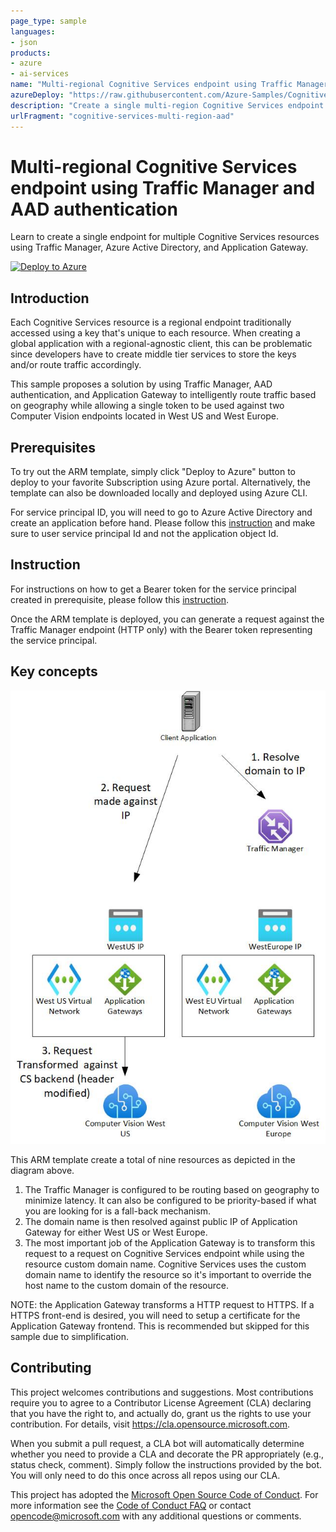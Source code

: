 ```yaml
---
page_type: sample
languages:
- json
products:
- azure
- ai-services
name: "Multi-regional Cognitive Services endpoint using Traffic Manager and AAD authentication"
azureDeploy: "https://raw.githubusercontent.com/Azure-Samples/Cognitive-Services-Multi-region-AAD/master/azuredeploy.json"
description: "Create a single multi-region Cognitive Services endpoint using Traffic Manager and AAD authentication"
urlFragment: "cognitive-services-multi-region-aad"
---
```


# Multi-regional Cognitive Services endpoint using Traffic Manager and AAD authentication

<!-- 
Guidelines on README format: https://review.docs.microsoft.com/help/onboard/admin/samples/concepts/readme-template?branch=master

Guidance on onboarding samples to docs.microsoft.com/samples: https://review.docs.microsoft.com/help/onboard/admin/samples/process/onboarding?branch=master

Taxonomies for products and languages: https://review.docs.microsoft.com/new-hope/information-architecture/metadata/taxonomies?branch=master
-->

Learn to create a single endpoint for multiple Cognitive Services resources using Traffic Manager, Azure Active Directory, and Application Gateway.

[![Deploy to Azure](https://aka.ms/deploytoazurebutton)](https://portal.azure.com/#create/Microsoft.Template/uri/https%3A%2F%2Fraw.githubusercontent.com%2FAzure-Samples%2FCognitive-Services-Multi-region-AAD%2Fmaster%2Fazuredeploy.json)

## Introduction

Each Cognitive Services resource is a regional endpoint traditionally accessed using a key that's unique to each resource. When creating a global application with a regional-agnostic client, this can be problematic since developers have to create middle tier services to store the keys and/or route traffic accordingly.

This sample proposes a solution by using Traffic Manager, AAD authentication, and Application Gateway to intelligently route traffic based on geography while allowing a single token to be used against two Computer Vision endpoints located in West US and West Europe. 

## Prerequisites

To try out the ARM template, simply click "Deploy to Azure" button to deploy to your favorite Subscription using Azure portal. Alternatively, the template can also be downloaded locally and deployed using Azure CLI.

For service principal ID, you will need to go to Azure Active Directory and create an application before hand. Please follow this [instruction](https://docs.microsoft.com/en-us/azure/active-directory/develop/howto-create-service-principal-portal) and make sure to user service principal Id and not the application object Id.

## Instruction

For instructions on how to get a Bearer token for the service principal created in prerequisite, please follow this [instruction](https://docs.microsoft.com/en-us/azure/cognitive-services/authentication?tabs=powershell#authenticate-with-azure-active-directory).

Once the ARM template is deployed, you can generate a request against the Traffic Manager endpoint (HTTP only) with the Bearer token representing the service principal.

## Key concepts

![Architecture Diagram](AADMulti.jpg)

This ARM template create a total of nine resources as depicted in the diagram above. 

1. The Traffic Manager is configured to be routing based on geography to minimize latency. It can also be configured to be priority-based if what you are looking for is a fall-back mechanism.
2. The domain name is then resolved against public IP of Application Gateway for either West US or West Europe.
3. The most important job of the Application Gateway is to transform this request to a request on Cognitive Services endpoint while using the resource custom domain name. Cognitive Services uses the custom domain name to identify the resource so it's important to override the host name to the custom domain of the resource.

NOTE: the Application Gateway transforms a HTTP request to HTTPS. If a HTTPS front-end is desired, you will need to setup a certificate for the Application Gateway frontend. This is recommended but skipped for this sample due to simplification.

## Contributing

This project welcomes contributions and suggestions.  Most contributions require you to agree to a
Contributor License Agreement (CLA) declaring that you have the right to, and actually do, grant us
the rights to use your contribution. For details, visit https://cla.opensource.microsoft.com.

When you submit a pull request, a CLA bot will automatically determine whether you need to provide
a CLA and decorate the PR appropriately (e.g., status check, comment). Simply follow the instructions
provided by the bot. You will only need to do this once across all repos using our CLA.

This project has adopted the [Microsoft Open Source Code of Conduct](https://opensource.microsoft.com/codeofconduct/).
For more information see the [Code of Conduct FAQ](https://opensource.microsoft.com/codeofconduct/faq/) or
contact [opencode@microsoft.com](mailto:opencode@microsoft.com) with any additional questions or comments.
